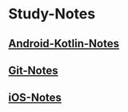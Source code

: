 # Study-Notes

## [Android-Kotlin-Notes](https://github.com/cwt100/Study-Notes/tree/main/Notes/Android-Kotlin-Notes)
## [Git-Notes](https://github.com/cwt100/Study-Notes/tree/main/Notes/Git-Notes)
## [iOS-Notes](https://github.com/cwt100/Study-Notes/tree/main/Notes/iOS-Notes)
